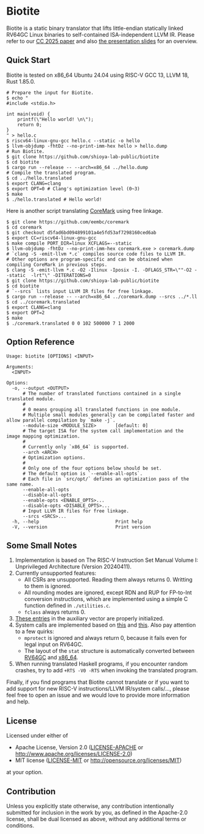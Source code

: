 # Biotite

Biotite is a static binary translator that lifts little-endian statically linked RV64GC Linux binaries to self-contained ISA-independent LLVM IR. Please refer to our [CC 2025 paper](https://dl.acm.org/doi/10.1145/3708493.3712693) and also [the presentation slides](./CC-2025-presentation.pdf) for an overview.

## Quick Start

Biotite is tested on x86_64 Ubuntu 24.04 using RISC-V GCC 13, LLVM 18, Rust 1.85.0.

```shell
# Prepare the input for Biotite.
$ echo "
#include <stdio.h>

int main(void) {
    printf(\"Hello world! \n\");
    return 0;
}
" > hello.c
$ riscv64-linux-gnu-gcc hello.c --static -o hello
$ llvm-objdump -fhtDz --no-print-imm-hex hello > hello.dump
# Run Biotite.
$ git clone https://github.com/shioya-lab-public/biotite
$ cd biotite
$ cargo run --release -- --arch=x86_64 ../hello.dump
# Compile the translated program.
$ cd ../hello.translated
$ export CLANG=clang
$ export OPT=0 # Clang's optimization level (0~3)
$ make
$ ./hello.translated # Hello world!
```

Here is another script translating [CoreMark](https://github.com/eembc/coremark) using free linkage.

```shell
$ git clone https://github.com/eembc/coremark
$ cd coremark
$ git checkout d5fad6bd094899101a4e5fd53af7298160ced6ab
$ export CC=riscv64-linux-gnu-gcc
$ make compile PORT_DIR=linux XCFLAGS=--static
$ llvm-objdump -fhtDz --no-print-imm-hex coremark.exe > coremark.dump
# `clang -S -emit-llvm *.c` compiles source code files to LLVM IR.
# Other options are program-specific and can be obtained when compiling CoreMark in previous steps.
$ clang -S -emit-llvm *.c -O2 -Ilinux -Iposix -I. -DFLAGS_STR=\""-O2 --static  -lrt"\" -DITERATIONS=0
$ git clone https://github.com/shioya-lab-public/biotite
$ cd biotite
# `--srcs` lists input LLVM IR files for free linkage.
$ cargo run --release -- --arch=x86_64 ../coremark.dump --srcs ../*.ll
$ cd ../coremark.translated
$ export CLANG=clang
$ export OPT=2
$ make
$ ./coremark.translated 0 0 102 500000 7 1 2000
```

## Option Reference

```shell
Usage: biotite [OPTIONS] <INPUT>

Arguments:
  <INPUT>

Options:
  -o, --output <OUTPUT>
      # The number of translated functions contained in a single translated module.
      #
      # 0 means grouping all translated functions in one module.
      # Multiple small modules generally can be compilated faster and allow parallel compilation by `make -j`.
      --module-size <MODULE_SIZE>       [default: 0]
      # The target ISA for the system call implementation and the image mapping optimization.
      #
      # Currently only `x86_64` is supported.
      --arch <ARCH>
      # Optimization options.
      #
      # Only one of the four options below should be set.
      # The default option is `--enable-all-opts`.
      # Each file in `src/opt/` defines an optimization pass of the same name.
      --enable-all-opts
      --disable-all-opts
      --enable-opts <ENABLE_OPTS>...
      --disable-opts <DISABLE_OPTS>...
      # Input LLVM IR files for free linkage.
      --srcs <SRCS>...
  -h, --help                            Print help
  -V, --version                         Print version
```

## Some Small Notes

1. Implementation is based on The RISC-V Instruction Set Manual Volume I: Unprivileged Architecture (Version 20240411).
2. Currently unsupported features:
    - All CSRs are unsupported. Reading them always returns 0. Writting to them is ignored.
    - All rounding modes are ignored, except RDN and RUP for FP-to-Int conversion instructions, which are implemented using a simple C function defined in `./utilities.c`.
    - `fclass` always returns 0.
3. [These entries](https://github.com/torvalds/linux/blob/7cd60e43a6def40ecb75deb8decc677995970d0b/include/uapi/linux/auxvec.h) in the auxiliary vector are properly initialized.
4. System calls are implemented based on [this](https://github.com/riscv-software-src/riscv-pk/blob/7e9b671c0415dfd7b562ac934feb9380075d4aa2/pk/syscall.h) and [this](https://chromium.googlesource.com/chromiumos/docs/+/a2622281357e45f2b2c74cdc4b428b0d1294488d/constants/syscalls.md). Also pay attention to a few quirks:
    - `mprotect` is ignored and always return 0, because it fails even for legal input on RV64GC.
    - The layout of the `stat` structure is automatically converted between [RV64GC](https://github.com/riscv-collab/riscv-gnu-toolchain/blob/baefbdd8bcedfabf0cf89dce679a8bd1a9f27b39/linux-headers/include/asm-generic/stat.h) and [x86_64](https://github.com/torvalds/linux/blob/6f52b16c5b29b89d92c0e7236f4655dc8491ad70/arch/x86/include/uapi/asm/stat.h).
5. When running translated Haskell programs, if you encounter random crashes, try to add `+RTS -V0 -RTS` when invoking the translated program.

Finally, if you find programs that Biotite cannot translate or if you want to add support for new RISC-V instructions/LLVM IR/system calls/..., please feel free to open an issue and we would love to provide more information and help.

## License

Licensed under either of

 * Apache License, Version 2.0
   ([LICENSE-APACHE](LICENSE-APACHE) or http://www.apache.org/licenses/LICENSE-2.0)
 * MIT license
   ([LICENSE-MIT](LICENSE-MIT) or http://opensource.org/licenses/MIT)

at your option.

## Contribution

Unless you explicitly state otherwise, any contribution intentionally submitted
for inclusion in the work by you, as defined in the Apache-2.0 license, shall be
dual licensed as above, without any additional terms or conditions.

